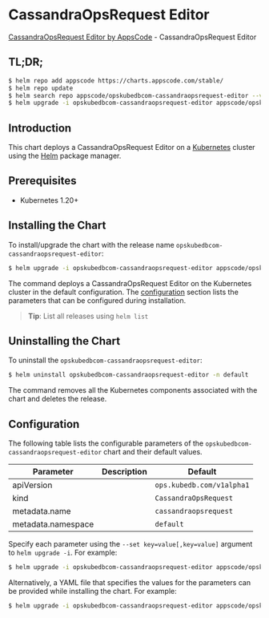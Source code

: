 # CassandraOpsRequest Editor

[CassandraOpsRequest Editor by AppsCode](https://appscode.com) - CassandraOpsRequest Editor

## TL;DR;

```bash
$ helm repo add appscode https://charts.appscode.com/stable/
$ helm repo update
$ helm search repo appscode/opskubedbcom-cassandraopsrequest-editor --version=v0.27.0
$ helm upgrade -i opskubedbcom-cassandraopsrequest-editor appscode/opskubedbcom-cassandraopsrequest-editor -n default --create-namespace --version=v0.27.0
```

## Introduction

This chart deploys a CassandraOpsRequest Editor on a [Kubernetes](http://kubernetes.io) cluster using the [Helm](https://helm.sh) package manager.

## Prerequisites

- Kubernetes 1.20+

## Installing the Chart

To install/upgrade the chart with the release name `opskubedbcom-cassandraopsrequest-editor`:

```bash
$ helm upgrade -i opskubedbcom-cassandraopsrequest-editor appscode/opskubedbcom-cassandraopsrequest-editor -n default --create-namespace --version=v0.27.0
```

The command deploys a CassandraOpsRequest Editor on the Kubernetes cluster in the default configuration. The [configuration](#configuration) section lists the parameters that can be configured during installation.

> **Tip**: List all releases using `helm list`

## Uninstalling the Chart

To uninstall the `opskubedbcom-cassandraopsrequest-editor`:

```bash
$ helm uninstall opskubedbcom-cassandraopsrequest-editor -n default
```

The command removes all the Kubernetes components associated with the chart and deletes the release.

## Configuration

The following table lists the configurable parameters of the `opskubedbcom-cassandraopsrequest-editor` chart and their default values.

|     Parameter      | Description |               Default                |
|--------------------|-------------|--------------------------------------|
| apiVersion         |             | <code>ops.kubedb.com/v1alpha1</code> |
| kind               |             | <code>CassandraOpsRequest</code>     |
| metadata.name      |             | <code>cassandraopsrequest</code>     |
| metadata.namespace |             | <code>default</code>                 |


Specify each parameter using the `--set key=value[,key=value]` argument to `helm upgrade -i`. For example:

```bash
$ helm upgrade -i opskubedbcom-cassandraopsrequest-editor appscode/opskubedbcom-cassandraopsrequest-editor -n default --create-namespace --version=v0.27.0 --set apiVersion=ops.kubedb.com/v1alpha1
```

Alternatively, a YAML file that specifies the values for the parameters can be provided while
installing the chart. For example:

```bash
$ helm upgrade -i opskubedbcom-cassandraopsrequest-editor appscode/opskubedbcom-cassandraopsrequest-editor -n default --create-namespace --version=v0.27.0 --values values.yaml
```
